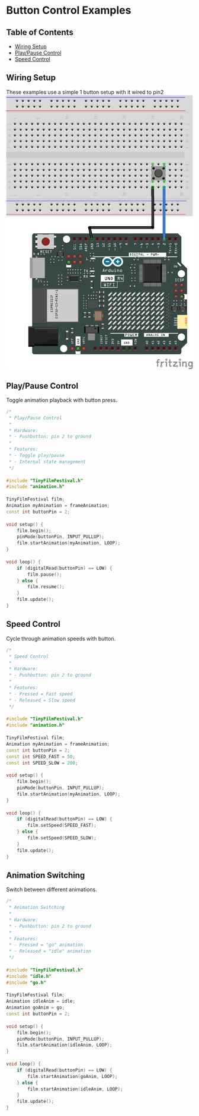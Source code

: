 # Button Control Examples
## Table of Contents
- [Wiring Setup](#wiring-setup)
- [Play/Pause Control](#playpause-control)
- [Speed Control](#speed-control)

## Wiring Setup

These examples use a simple 1 button setup with it wired to pin2
![button dia](images\simpleButton_bb.png)

## Play/Pause Control

Toggle animation playback with button press.

```cpp
/*
 * Play/Pause Control
 * 
 * Hardware:
 * - Pushbutton: pin 2 to ground
 * 
 * Features:
 * - Toggle play/pause
 * - Internal state management
 */

#include "TinyFilmFestival.h"
#include "animation.h"

TinyFilmFestival film;
Animation myAnimation = frameAnimation;
const int buttonPin = 2;

void setup() {
    film.begin();
    pinMode(buttonPin, INPUT_PULLUP);
    film.startAnimation(myAnimation, LOOP);
}

void loop() {
    if (digitalRead(buttonPin) == LOW) {
        film.pause();
    } else {
        film.resume();
    }
    film.update();
}
```

## Speed Control

Cycle through animation speeds with button.

```cpp
/*
 * Speed Control
 * 
 * Hardware:
 * - Pushbutton: pin 2 to ground
 * 
 * Features:
 * - Pressed = Fast speed
 * - Released = Slow speed
 */

#include "TinyFilmFestival.h"
#include "animation.h"

TinyFilmFestival film;
Animation myAnimation = frameAnimation;
const int buttonPin = 2;
const int SPEED_FAST = 50;
const int SPEED_SLOW = 200;

void setup() {
    film.begin();
    pinMode(buttonPin, INPUT_PULLUP);
    film.startAnimation(myAnimation, LOOP);
}

void loop() {
    if (digitalRead(buttonPin) == LOW) {
        film.setSpeed(SPEED_FAST);
    } else {
        film.setSpeed(SPEED_SLOW);
    }
    film.update();
}
```

## Animation Switching

Switch between different animations.

```cpp
/*
 * Animation Switching
 * 
 * Hardware:
 * - Pushbutton: pin 2 to ground
 * 
 * Features:
 * - Pressed = "go" animation
 * - Released = "idle" animation
 */

#include "TinyFilmFestival.h"
#include "idle.h"
#include "go.h"

TinyFilmFestival film;
Animation idleAnim = idle;
Animation goAnim = go;
const int buttonPin = 2;

void setup() {
    film.begin();
    pinMode(buttonPin, INPUT_PULLUP);
    film.startAnimation(idleAnim, LOOP);
}

void loop() {
    if (digitalRead(buttonPin) == LOW) {
        film.startAnimation(goAnim, LOOP);
    } else {
        film.startAnimation(idleAnim, LOOP);
    }
    film.update();
}
```